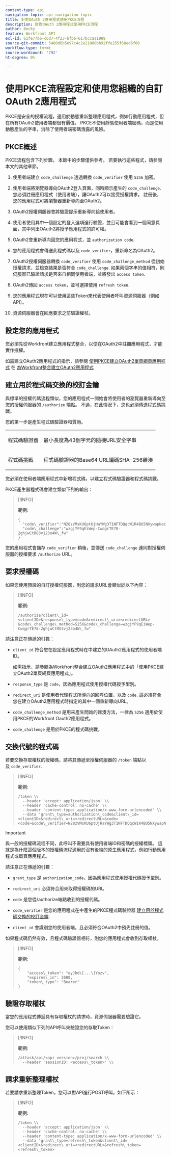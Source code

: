 ```yaml
---
content-type: api
navigation-topic: api-navigation-topic
title: 針對OAuth 2應用程式使用PKCE流程
description: 針對OAuth 2應用程式使用PKCE流程
author: Becky
feature: Workfront API
exl-id: 61fe77b6-c6d7-4f23-bfb6-617bccaa1989
source-git-commit: 5480d6b5e97c4c2e21080bb92ffe255f60ed6f60
workflow-type: tm+mt
source-wordcount: '792'
ht-degree: 0%

---
```


# 使用PKCE流程設定和使用您組織的自訂OAuth 2應用程式

PKCE是安全的授權流程，適用於動態重新整理應用程式，例如行動應用程式，但在所有OAuth2使用者端都很有價值。 PKCE不使用靜態使用者端密碼，而是使用動態產生的字串，消除了使用者端密碼洩露的風險。

## PKCE概述

PKCE流程包含下列步驟。 本節中的步驟僅供參考。 若要執行這些程式，請參閱本文的其他章節。

1. 使用者端建立 `code_challenge` 透過轉換 `code_verifier` 使用 `S256` 加密。

1. 使用者端將瀏覽器導向OAuth2登入頁面，同時顯示產生的 `code_challenge`. 您必須註冊應用程式（使用者端），讓OAuth2可以接受授權請求。 註冊後，您的應用程式可將瀏覽器重新導向至OAuth2。

1. OAuth2授權伺服器會將驗證提示重新導向給使用者。

1. 使用者使用其中一個設定的登入選項進行驗證，並且可能會看到一個同意頁面，其中列出OAuth2將授予應用程式的許可權。

1. OAuth2會重新導向回您的應用程式，並 `authorization code`.

1. 您的應用程式會傳送此程式碼以及 `code_verifier`，重新命名為OAuth2。

1. OAuth2授權伺服器轉換 `code_verifier` 使用 `code_challenge_method` 從初始授權請求，並檢查結果是否符合 `code_challenge`. 如果兩個字串的值相符，則伺服器已驗證請求是否來自相同使用者端，並將發出 `access token`.

1. OAuth2傳回 `access token`，並可選擇使用 `refresh token`.

1. 您的應用程式現在可以使用這些Token來代表使用者呼叫資源伺服器（例如API）。

1. 資源伺服器會在回應要求之前驗證權杖。


## 設定您的應用程式

您必須先從Workfront建立應用程式整合，以便在OAuth2中註冊應用程式，才能實作授權。

如需建立OAuth2應用程式的指示，請參閱 [使用PKCE建立OAuth2單頁網頁應用程式](../../administration-and-setup/configure-integrations/create-oauth-application.md#create-an-oauth2-single-page-web-application-using-pkce) 在 [為Workfront整合建立OAuth2應用程式](../../administration-and-setup/configure-integrations/create-oauth-application.md)


## 建立用於程式碼交換的校訂金鑰

與標準的授權代碼流程類似，您的應用程式一開始會將使用者的瀏覽器重新導向至您的授權伺服器的 `/authorize` 端點。 不過，在此情況下，您也必須傳送程式碼挑戰。

您的第一步是產生程式碼驗證器和質詢。

<table>
  <col/>
  <col/>
    <tbody>
      <tr>
        <td role="rowheader">程式碼驗證器</td>
        <td>
          <p>最小長度為43個字元的隨機URL安全字串</p>
        </td>
      </tr>
      <tr>
        <td role="rowheader">程式碼挑戰</td>
        <td>
          <p>程式碼驗證器的Base64 URL編碼SHA-256雜湊</p>
        </td>
      </tr>
    </tbody>
</table>


您必須在使用者端應用程式中新增程式碼，以建立程式碼驗證器和程式碼挑戰。

PKCE產生器程式碼會建立類似下列的輸出：

>[!INFO]
>
>**範例:**
>
>```
>{
>  "code\_verifier":"N28zVMsKU6ptUjHaYWg3T1NFTDQqcW1R4BU5NXywapNac4hhfkxjwfhZQat",
>  "code\_challenge":"wzgjYF9qEiWep-CwqgrTE78-2ghjwCtRO3vj23o4W\_fw"
>}
>```

您的應用程式會儲存 `code_verifier` 稍後，並傳送 `code_challenge` 連同對授權伺服器的授權要求 `/authorize` URL。

## 要求授權碼

如果您使用預設的自訂授權伺服器，則您的請求URL會類似於以下內容：

>[!INFO]
>
>**範例:**
>
>
>```
>/authorize?client\_id=<clientID>&response\_type=code&redirect\_uri=<redirectURL>
>&code\_challenge\_method=S256&code\_challenge=wzgjYF9qEiWep-CwqgrTE78-2ghjwCtRO3vj23o4W\_fw"
>```

請注意正在傳遞的引數：

* `client_id` 符合您在設定應用程式時在中建立的OAuth2應用程式的使用者端ID。

  如需指示，請參閱為Workfront整合建立OAuth2應用程式中的「使用PKCE建立OAuth2單頁網頁應用程式」。

* `response_type` 是 `code`，因為應用程式使用授權代碼授予型別。

* `redirect_uri` 是使用者代理程式所導向的回呼位置，以及 `code`. 這必須符合您在建立OAuth2應用程式時指定的其中一個重新導向URL。

* `code_challenge_method` 是用來產生問詢的雜湊方法，一律為 `S256` 適用於使用PKCE的Workfront Oauth2應用程式。

* `code_challenge` 是用於PKCE的程式碼挑戰。


## 交換代號的程式碼

若要交換存取權杖的授權碼，請將其傳遞至授權伺服器的 `/token` 端點以及 `code_verifier`.

>[!INFO]
>
>**範例:**
>
>```
>/token \\
>  --header 'accept: application/json' \\
>  --header 'cache-control: no-cache' \\
>  --header 'content-type: application/x-www-form-urlencoded' \\
>  --data 'grant\_type=authorization\_code&client\_id=<clientID>&redirect\_uri=<redirectURL>&code=<code>&code\_verifier=N28zVMsKU6ptUjHaYWg3T1NFTDQqcW1R4BU5NXywapNac4hhfkxjwfhZQat
>```

>[!IMPORTANT]
>
> 與一般的授權碼流程不同，此呼叫不需要具有使用者端ID和密碼的授權標頭。 這就是為什麼這個版本的授權碼流程適用於沒有後端的原生應用程式，例如行動應用程式或單頁應用程式。

請注意正在傳遞的引數：

* `grant_type` 是 `authorization_code`，因為應用程式使用授權代碼授予型別。

* `redirect_uri` 必須符合用來取得授權碼的URI。

* `code` 是您從/authorize端點收到的授權代碼。

* `code_verifier` 是您的應用程式在中產生的PKCE程式碼驗證器 [建立用於程式碼交換的校訂金鑰](#Create).

* `client_id` 會識別您的使用者端，且必須符合OAuth2中預先註冊的值。


如果程式碼仍然有效，且程式碼驗證器相符，則您的應用程式會收到存取權杖。

>[!INFO]
>
>**範例:**
>
>```
>{
>    "access\_token": "eyJhd\[...\]Yozv",
>    "expires\_in": 3600,
>    "token\_type": "Bearer"
>}
>```

## 驗證存取權杖

當您的應用程式傳遞具有存取權杖的請求時，資源伺服器需要驗證它。

您可以使用類似下列的API呼叫來驗證您的存取Token：

>[!INFO]
>
>**範例:**
>
>```
>/attask/api/<api version>/proj/search \\
>  --header 'sessionID: <access\_token>' \\
>```

## 請求重新整理權杖

若要請求重新整理Token，您可以對API進行POST呼叫，如下所示：

>[!INFO]
>
>**範例:**
>
>```
>/token \\
>  --header 'accept: application/json' \\
>  --header 'cache-control: no-cache' \\
>  --header 'content-type: application/x-www-form-urlencoded' \\
>  --data 'grant\_type=refresh\_token&client\_id=<clientID>&redirect\_uri=<redirectURL>&refresh\_token=<refresh\_token>
>```
